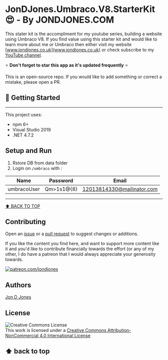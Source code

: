 

# JonDJones.Umbraco.V8.StarterKit  :heart_eyes: - By JONDJONES.COM 

This stater kit is the accompliment for my youtube series, building a website using Umbraco V8.  If you find value using this starter kit and would like to learn more about me or Umbraco then either visit my website [www.jondjones.co.uk](www.jondjones.co.uk) or check subscribe to my [YouTube channel](https://studio.youtube.com/channel/UCc7FlFtsxY1gLxp1PFf-gqA).

:star: **Don't forget to star this app as it's updated frequently** :star:

This is an open-source repo.  If you would like to add something or correct a mistake, please open a PR.

## :rocket: Getting Started
---
This project uses:
* npm 6+
* Visual Studio 2019
* .NET 4.7.2

## Setup and Run

1. Rstore DB from data folder
2. Login on `/umbraco` with :

|Name        |Password    | Email                      | 
|------------|------------|----------------------------|
|umbracoUser |Qm>1s1@{8}  | 12013814330@mailinator.com |

---
[:arrow_up: BACK TO TOP](#getting-started) 

## Contributing

Open an [issue](https://github.com/jondjones/JonDJones.Umbraco.V8.StarterKit/issues) or a [pull request](https://github.com/jondjones/JonDJones.Umbraco.V8.StarterKit) to suggest changes or additions.

If you like the content you find here, and want to support more content like it and you'd like to contribute financially towards the effort (or any of my other, I do have a patreon that I would always appreciate your generosity towards.

<a href="https://www.patreon.com/jondjones">![patreon.com/jondjones](./img/patreon.png)</a>

## Authors

[Jon D Jones](http://www.jondjones.com)

## License

![Creative Commons License](https://i.creativecommons.org/l/by-nc/4.0/88x31.png)   
This work is licensed under a [Creative Commons Attribution-NonCommercial 4.0 International License](http://creativecommons.org/licenses/by-nc/4.0/)

⬆ back to top
---
